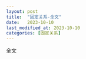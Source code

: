 ```yaml
---
layout: post
title:  "固定关系-全文"
date:   2023-10-10
last_modified_at: 2023-10-10
categories: [固定关系]
---
```


全文
